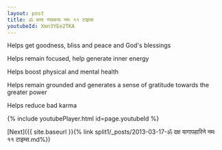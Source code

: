 ```yaml
---
layout: post
title: ॐ कमा नसकया नमः ११ टाइम्स
youtubeId: Xmn3YEe2TKA
---
```

 
 
Helps get goodness, bliss and peace and God's blessings
 
Helps remain focused, help generate inner energy 
 
Helps boost physical and mental health 
 
Helps remain grounded and generates a sense of gratitude towards the greater power 
 
Helps reduce bad karma
 
 
 
 


{% include youtubePlayer.html id=page.youtubeId %}
 
[Next]({{ site.baseurl }}{% link  split1/_posts/2013-03-17-ॐ दक्ष यागापहारिने नमः ११ टाइम्स.md%})
 
